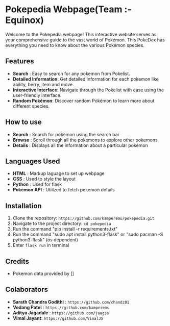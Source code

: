 # Pokepedia Webpage(Team :- Equinox)

Welcome to the Pokepedia webpage! This interactive website serves as your comprehensive guide to the vast world of Pokémon. This PokeDex has everything you need to know about the various Pokémon species.

## Features
- **Search** : Easy to search for any pokemon from Pokelist.
- **Detailed Information**: Get detailed information for each pokemon like ability, berry, item and move.
- **Interactive Interface**: Navigate through the Pokelist with ease using the user-friendly interface.
- **Random Pokémon**: Discover random Pokémon to learn more about different species.

## How to use

- **Search** : Search for pokemon using the search bar
- **Browse** : Scroll through all the pokemons to explore other pokemons
- **Details** : Displays all the information about a particular pokemon


## Languages Used
- **HTML** : Markup laguage to set up webpage
- **CSS** : Used to style the layout
- **Python** : Used for flask
- **Pokemon API** : Utilized to fetch pokemon details 

## Installation
1. Clone the repository: `https://github.com/kamperemu/pokepedia.git`
2. Navigate to the project directory: `cd pokepedia`
3. Run the command "pip install -r requirements.txt"
4. Run the command "sudo apt install python3-flask" or "sudo pacman -S python3-flask" (os dependent)
5. Enter `flask run` in terminal

## Credits
- Pokemon data provided by []

## Colaborators
- **Sarath Chandra Godithi** : `https://github.com/chandz01`
- **Vedang Patel** : `https://github.com/kamperemu`
- **Aditya Jagadale** : `https://github.com/jaagss`
- **Vimal Jayant**: `https://github.com/VimalJ5`